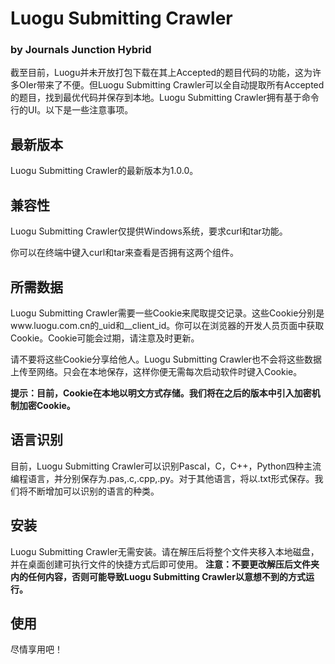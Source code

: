 # Luogu Submitting Crawler
### by Journals Junction Hybrid
截至目前，Luogu并未开放打包下载在其上Accepted的题目代码的功能，这为许多OIer带来了不便。但Luogu Submitting Crawler可以全自动提取所有Accepted的题目，找到最优代码并保存到本地。Luogu Submitting Crawler拥有基于命令行的UI。以下是一些注意事项。
## 最新版本
Luogu Submitting Crawler的最新版本为1.0.0。
## 兼容性
Luogu Submitting Crawler仅提供Windows系统，要求curl和tar功能。

你可以在终端中键入curl和tar来查看是否拥有这两个组件。
## 所需数据
Luogu Submitting Crawler需要一些Cookie来爬取提交记录。这些Cookie分别是www.luogu.com.cn的_uid和__client_id。你可以在浏览器的开发人员页面中获取Cookie。Cookie可能会过期，请注意及时更新。

请不要将这些Cookie分享给他人。Luogu Submitting Crawler也不会将这些数据上传至网络。只会在本地保存，这样你便无需每次启动软件时键入Cookie。

**提示：目前，Cookie在本地以明文方式存储。我们将在之后的版本中引入加密机制加密Cookie。**

## 语言识别
目前，Luogu Submitting Crawler可以识别Pascal，C，C++，Python四种主流编程语言，并分别保存为.pas,.c,.cpp,.py。对于其他语言，将以.txt形式保存。我们将不断增加可以识别的语言的种类。
## 安装
Luogu Submitting Crawler无需安装。请在解压后将整个文件夹移入本地磁盘，并在桌面创建可执行文件的快捷方式后即可使用。
**注意：不要更改解压后文件夹内的任何内容，否则可能导致Luogu Submitting Crawler以意想不到的方式运行。**
## 使用
尽情享用吧！
